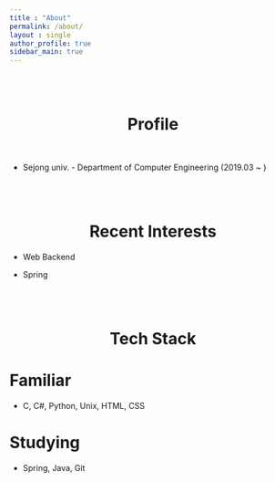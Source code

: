 ```yaml
---
title : "About"
permalink: /about/
layout : single
author_profile: true
sidebar_main: true
---
```





<br/>
<br/>

# <center> Profile </center>

<br/>

- Sejong univ.  - Department of Computer Engineering (2019.03 ~ )


<br/><br/>

# <center> Recent Interests </center>

- Web Backend

- Spring

<br/><br/>

# <center> Tech Stack </center>

# Familiar

- C, C#, Python, Unix, HTML, CSS

# Studying

- Spring, Java, Git
